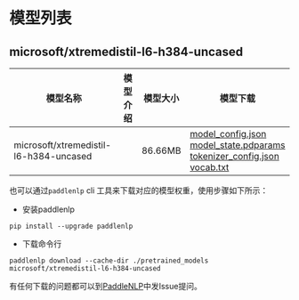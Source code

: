 #  模型列表

## microsoft/xtremedistil-l6-h384-uncased

| 模型名称 | 模型介绍 | 模型大小  | 模型下载 |
| --- | --- | --- | --- |
|microsoft/xtremedistil-l6-h384-uncased|  | 86.66MB | [model_config.json](https://bj.bcebos.com/paddlenlp/models/community/microsoft/xtremedistil-l6-h384-uncased/model_config.json)<br>[model_state.pdparams](https://bj.bcebos.com/paddlenlp/models/community/microsoft/xtremedistil-l6-h384-uncased/model_state.pdparams)<br>[tokenizer_config.json](https://bj.bcebos.com/paddlenlp/models/community/microsoft/xtremedistil-l6-h384-uncased/tokenizer_config.json)<br>[vocab.txt](https://bj.bcebos.com/paddlenlp/models/community/microsoft/xtremedistil-l6-h384-uncased/vocab.txt) |

也可以通过`paddlenlp` cli 工具来下载对应的模型权重，使用步骤如下所示：

* 安装paddlenlp

```shell
pip install --upgrade paddlenlp
```

* 下载命令行

```shell
paddlenlp download --cache-dir ./pretrained_models microsoft/xtremedistil-l6-h384-uncased
```

有任何下载的问题都可以到[PaddleNLP](https://github.com/PaddlePaddle/PaddleNLP)中发Issue提问。